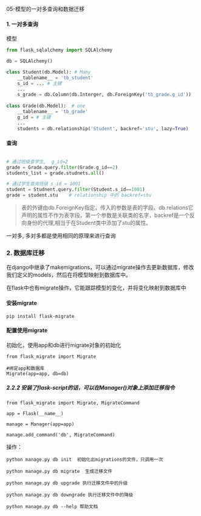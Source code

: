 05-模型的一对多查询和数据迁移



#### 1. 一对多查询

模型

```python
from flask_sqlalchemy import SQLAlchemy

db = SQLAlchemy()

class Student(db.Model): # Many
    __tablename__ = 'tb_student'
    s_id = ... # 主键
    ...
    s_grade = db.Column(db.Interger, db.ForeignKey('tb_grade.g_id'))
    
class Grade(db.Model):  # one
    __tablename__ = 'tb_grade'
    g_id = # 主键
	...
    students = db.relationship('Student', backref='stu', lazy=True)
```



#### 查询

```python

# 通过班级查学生,  g_id=2
grade = Grade.query.filter(Grade.g_id==2)
students_list = grade.studnets.all()

# 通过学生查询班级 s_id = 1001
student = Studnent.query.filter(Student.s_id==1001)
grade = student.stu    # relationship 中的 backref=stu
```

> 表的外键由db.ForeignKey指定，传入的参数是表的字段。db.relations它声明的属性不作为表字段，第一个参数是关联类的名字，backref是一个反向身份的代理,相当于在Student类中添加了stu的属性。 

一对多, 多对多都是使用相同的原理来进行查询



### 2. 数据库迁移

在django中继承了makemigrations，可以通过migrate操作去更新数据库，修改我们定义的models，然后在将模型映射到数据库中。

在flask中也有migrate操作，它能跟踪模型的变化，并将变化映射到数据库中

#### 安装migrate

```
pip install flask-migrate
```

#### 配置使用migrate

初始化，使用app和db进行migrate对象的初始化

```
from flask_migrate import Migrate

#绑定app和数据库
Migrate(app=app, db=db)
```

##### 2.2.2 安装了flask-script的话，可以在Manager()对象上添加迁移指令

```
from flask_migrate import Migrate, MigrateCommand

app = Flask(__name__)

manage = Manager(app=app)

manage.add_command('db', MigrateCommand)
```

操作：

```
python manage.py db init  初始化出migrations的文件，只调用一次

python manage.py db migrate  生成迁移文件

python manage.py db upgrade 执行迁移文件中的升级

python manage.py db downgrade 执行迁移文件中的降级

python manage.py db --help 帮助文档
```



